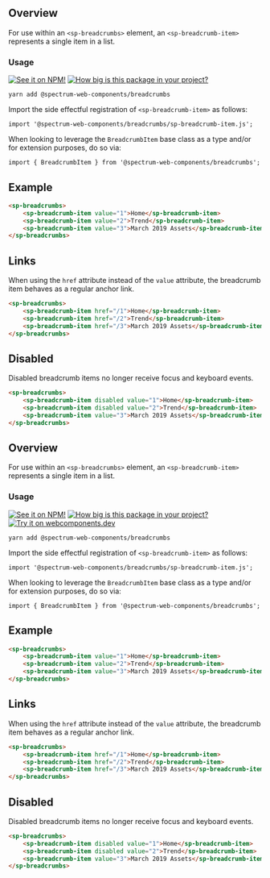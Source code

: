 ## Overview

For use within an `<sp-breadcrumbs>` element, an `<sp-breadcrumb-item>` represents a single item in a list.

### Usage

[![See it on NPM!](https://img.shields.io/npm/v/@spectrum-web-components/breadcrumbs?style=for-the-badge)](https://www.npmjs.com/package/@spectrum-web-components/breadcrumbs)
[![How big is this package in your project?](https://img.shields.io/bundlephobia/minzip/@spectrum-web-components/breadcrumbs?style=for-the-badge)](https://bundlephobia.com/result?p=@spectrum-web-components/breadcrumbs)

```
yarn add @spectrum-web-components/breadcrumbs
```

Import the side effectful registration of `<sp-breadcrumb-item>` as follows:

```
import '@spectrum-web-components/breadcrumbs/sp-breadcrumb-item.js';
```

When looking to leverage the `BreadcrumbItem` base class as a type and/or for extension purposes, do so via:

```
import { BreadcrumbItem } from '@spectrum-web-components/breadcrumbs';
```

## Example

```html
<sp-breadcrumbs>
    <sp-breadcrumb-item value="1">Home</sp-breadcrumb-item>
    <sp-breadcrumb-item value="2">Trend</sp-breadcrumb-item>
    <sp-breadcrumb-item value="3">March 2019 Assets</sp-breadcrumb-item>
</sp-breadcrumbs>
```

## Links

When using the `href` attribute instead of the `value` attribute, the breadcrumb item behaves as a regular anchor link.

```html
<sp-breadcrumbs>
    <sp-breadcrumb-item href="/1">Home</sp-breadcrumb-item>
    <sp-breadcrumb-item href="/2">Trend</sp-breadcrumb-item>
    <sp-breadcrumb-item href="/3">March 2019 Assets</sp-breadcrumb-item>
</sp-breadcrumbs>
```

## Disabled

Disabled breadcrumb items no longer receive focus and keyboard events.

```html
<sp-breadcrumbs>
    <sp-breadcrumb-item disabled value="1">Home</sp-breadcrumb-item>
    <sp-breadcrumb-item disabled value="2">Trend</sp-breadcrumb-item>
    <sp-breadcrumb-item value="3">March 2019 Assets</sp-breadcrumb-item>
</sp-breadcrumbs>
```

## Overview

For use within an `<sp-breadcrumbs>` element, an `<sp-breadcrumb-item>` represents a single item in a list.

### Usage

[![See it on NPM!](https://img.shields.io/npm/v/@spectrum-web-components/breadcrumbs?style=for-the-badge)](https://www.npmjs.com/package/@spectrum-web-components/breadcrumbs)
[![How big is this package in your project?](https://img.shields.io/bundlephobia/minzip/@spectrum-web-components/breadcrumbs?style=for-the-badge)](https://bundlephobia.com/result?p=@spectrum-web-components/breadcrumbs)
[![Try it on webcomponents.dev](https://img.shields.io/badge/Try%20it%20on-webcomponents.dev-green?style=for-the-badge)](https://webcomponents.dev/edit/JsuqWBLZTpGVAkZuHTPA/src/index.ts)

```
yarn add @spectrum-web-components/breadcrumbs
```

Import the side effectful registration of `<sp-breadcrumb-item>` as follows:

```
import '@spectrum-web-components/breadcrumbs/sp-breadcrumb-item.js';
```

When looking to leverage the `BreadcrumbItem` base class as a type and/or for extension purposes, do so via:

```
import { BreadcrumbItem } from '@spectrum-web-components/breadcrumbs';
```

## Example

```html
<sp-breadcrumbs>
    <sp-breadcrumb-item value="1">Home</sp-breadcrumb-item>
    <sp-breadcrumb-item value="2">Trend</sp-breadcrumb-item>
    <sp-breadcrumb-item value="3">March 2019 Assets</sp-breadcrumb-item>
</sp-breadcrumbs>
```

## Links

When using the `href` attribute instead of the `value` attribute, the breadcrumb item behaves as a regular anchor link.

```html
<sp-breadcrumbs>
    <sp-breadcrumb-item href="/1">Home</sp-breadcrumb-item>
    <sp-breadcrumb-item href="/2">Trend</sp-breadcrumb-item>
    <sp-breadcrumb-item href="/3">March 2019 Assets</sp-breadcrumb-item>
</sp-breadcrumbs>
```

## Disabled

Disabled breadcrumb items no longer receive focus and keyboard events.

```html
<sp-breadcrumbs>
    <sp-breadcrumb-item disabled value="1">Home</sp-breadcrumb-item>
    <sp-breadcrumb-item disabled value="2">Trend</sp-breadcrumb-item>
    <sp-breadcrumb-item value="3">March 2019 Assets</sp-breadcrumb-item>
</sp-breadcrumbs>
```

